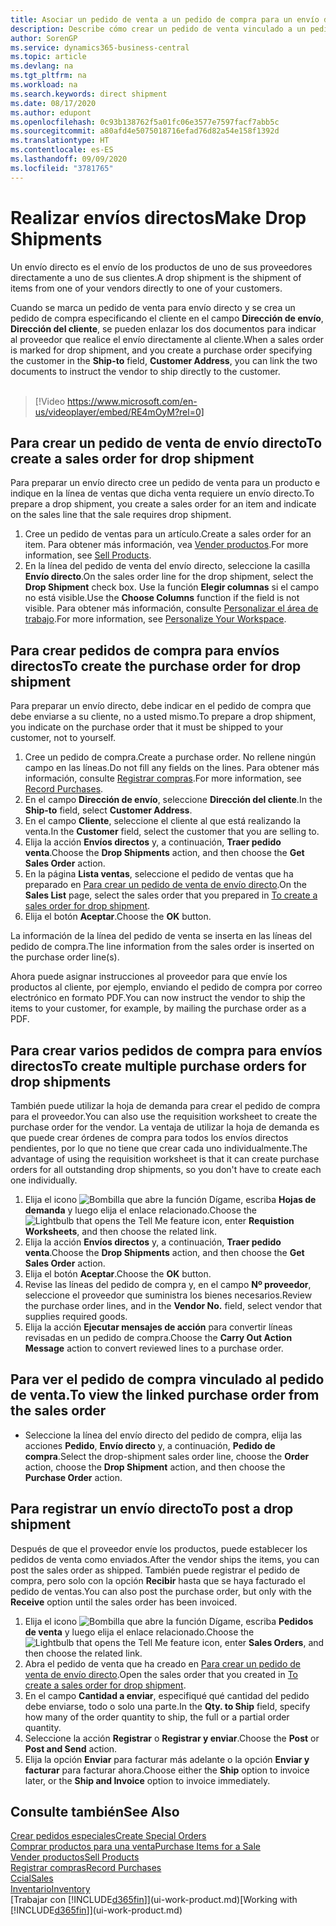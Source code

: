 ```yaml
---
title: Asociar un pedido de venta a un pedido de compra para un envío directo | Documentos de Microsoft
description: Describe cómo crear un pedido de venta vinculado a un pedido de compra para habilitar el envío directo del proveedor al cliente.
author: SorenGP
ms.service: dynamics365-business-central
ms.topic: article
ms.devlang: na
ms.tgt_pltfrm: na
ms.workload: na
ms.search.keywords: direct shipment
ms.date: 08/17/2020
ms.author: edupont
ms.openlocfilehash: 0c93b138762f5a01fc06e3577e7597facf7abb5c
ms.sourcegitcommit: a80afd4e5075018716efad76d82a54e158f1392d
ms.translationtype: HT
ms.contentlocale: es-ES
ms.lasthandoff: 09/09/2020
ms.locfileid: "3781765"
---
```

# <a name="make-drop-shipments"></a><span data-ttu-id="28d6b-103">Realizar envíos directos</span><span class="sxs-lookup"><span data-stu-id="28d6b-103">Make Drop Shipments</span></span>

<span data-ttu-id="28d6b-104">Un envío directo es el envío de los productos de uno de sus proveedores directamente a uno de sus clientes.</span><span class="sxs-lookup"><span data-stu-id="28d6b-104">A drop shipment is the shipment of items from one of your vendors directly to one of your customers.</span></span>

<span data-ttu-id="28d6b-105">Cuando se marca un pedido de venta para envío directo y se crea un pedido de compra especificando el cliente en el campo **Dirección de envío**, **Dirección del cliente**, se pueden enlazar los dos documentos para indicar al proveedor que realice el envío directamente al cliente.</span><span class="sxs-lookup"><span data-stu-id="28d6b-105">When a sales order is marked for drop shipment, and you create a purchase order specifying the customer in the **Ship-to** field, **Customer Address**, you can link the two documents to instruct the vendor to ship directly to the customer.</span></span>
<br><br>  
  
> [!Video https://www.microsoft.com/en-us/videoplayer/embed/RE4mOyM?rel=0]

## <a name="to-create-a-sales-order-for-drop-shipment"></a><span data-ttu-id="28d6b-106">Para crear un pedido de venta de envío directo</span><span class="sxs-lookup"><span data-stu-id="28d6b-106">To create a sales order for drop shipment</span></span>

<span data-ttu-id="28d6b-107">Para preparar un envío directo cree un pedido de venta para un producto e indique en la línea de ventas que dicha venta requiere un envío directo.</span><span class="sxs-lookup"><span data-stu-id="28d6b-107">To prepare a drop shipment, you create a sales order for an item and indicate on the sales line that the sale requires drop shipment.</span></span>

1. <span data-ttu-id="28d6b-108">Cree un pedido de ventas para un artículo.</span><span class="sxs-lookup"><span data-stu-id="28d6b-108">Create a sales order for an item.</span></span> <span data-ttu-id="28d6b-109">Para obtener más información, vea [Vender productos](sales-how-sell-products.md).</span><span class="sxs-lookup"><span data-stu-id="28d6b-109">For more information, see [Sell Products](sales-how-sell-products.md).</span></span>
2. <span data-ttu-id="28d6b-110">En la línea del pedido de venta del envío directo, seleccione la casilla **Envío directo**.</span><span class="sxs-lookup"><span data-stu-id="28d6b-110">On the sales order line for the drop shipment, select the **Drop Shipment** check box.</span></span> <span data-ttu-id="28d6b-111">Use la función **Elegir columnas** si el campo no está visible.</span><span class="sxs-lookup"><span data-stu-id="28d6b-111">Use the **Choose Columns** function if the field is not visible.</span></span> <span data-ttu-id="28d6b-112">Para obtener más información, consulte [Personalizar el área de trabajo](ui-personalization-user.md).</span><span class="sxs-lookup"><span data-stu-id="28d6b-112">For more information, see [Personalize Your Workspace](ui-personalization-user.md).</span></span>

## <a name="to-create-the-purchase-order-for-drop-shipment"></a><span data-ttu-id="28d6b-113">Para crear pedidos de compra para envíos directos</span><span class="sxs-lookup"><span data-stu-id="28d6b-113">To create the purchase order for drop shipment</span></span>

<span data-ttu-id="28d6b-114">Para preparar un envío directo, debe indicar en el pedido de compra que debe enviarse a su cliente, no a usted mismo.</span><span class="sxs-lookup"><span data-stu-id="28d6b-114">To prepare a drop shipment, you indicate on the purchase order that it must be shipped to your customer, not to yourself.</span></span>

1. <span data-ttu-id="28d6b-115">Cree un pedido de compra.</span><span class="sxs-lookup"><span data-stu-id="28d6b-115">Create a purchase order.</span></span> <span data-ttu-id="28d6b-116">No rellene ningún campo en las líneas.</span><span class="sxs-lookup"><span data-stu-id="28d6b-116">Do not fill any fields on the lines.</span></span> <span data-ttu-id="28d6b-117">Para obtener más información, consulte [Registrar compras](purchasing-how-record-purchases.md).</span><span class="sxs-lookup"><span data-stu-id="28d6b-117">For more information, see [Record Purchases](purchasing-how-record-purchases.md).</span></span>
2. <span data-ttu-id="28d6b-118">En el campo **Dirección de envío**, seleccione **Dirección del cliente**.</span><span class="sxs-lookup"><span data-stu-id="28d6b-118">In the **Ship-to** field, select **Customer Address**.</span></span>
3. <span data-ttu-id="28d6b-119">En el campo **Cliente**, seleccione el cliente al que está realizando la venta.</span><span class="sxs-lookup"><span data-stu-id="28d6b-119">In the **Customer** field, select the customer that you are selling to.</span></span>
4. <span data-ttu-id="28d6b-120">Elija la acción **Envíos directos** y, a continuación, **Traer pedido venta**.</span><span class="sxs-lookup"><span data-stu-id="28d6b-120">Choose the **Drop Shipments** action, and then choose the **Get Sales Order** action.</span></span>
5. <span data-ttu-id="28d6b-121">En la página **Lista ventas**, seleccione el pedido de ventas que ha preparado en [Para crear un pedido de venta de envío directo](sales-how-drop-shipment.md#to-create-a-sales-order-for-drop-shipment).</span><span class="sxs-lookup"><span data-stu-id="28d6b-121">On the **Sales List** page, select the sales order that you prepared in [To create a sales order for drop shipment](sales-how-drop-shipment.md#to-create-a-sales-order-for-drop-shipment).</span></span>
6. <span data-ttu-id="28d6b-122">Elija el botón **Aceptar**.</span><span class="sxs-lookup"><span data-stu-id="28d6b-122">Choose the **OK** button.</span></span>

<span data-ttu-id="28d6b-123">La información de la línea del pedido de venta se inserta en las líneas del pedido de compra.</span><span class="sxs-lookup"><span data-stu-id="28d6b-123">The line information from the sales order is inserted on the purchase order line(s).</span></span>

<span data-ttu-id="28d6b-124">Ahora puede asignar instrucciones al proveedor para que envíe los productos al cliente, por ejemplo, enviando el pedido de compra por correo electrónico en formato PDF.</span><span class="sxs-lookup"><span data-stu-id="28d6b-124">You can now instruct the vendor to ship the items to your customer, for example, by mailing the purchase order as a PDF.</span></span>     

## <a name="to-create-multiple-purchase-orders-for-drop-shipments"></a><span data-ttu-id="28d6b-125">Para crear varios pedidos de compra para envíos directos</span><span class="sxs-lookup"><span data-stu-id="28d6b-125">To create multiple purchase orders for drop shipments</span></span>

<span data-ttu-id="28d6b-126">También puede utilizar la hoja de demanda para crear el pedido de compra para el proveedor.</span><span class="sxs-lookup"><span data-stu-id="28d6b-126">You can also use the requisition worksheet to create the purchase order for the vendor.</span></span> <span data-ttu-id="28d6b-127">La ventaja de utilizar la hoja de demanda es que puede crear órdenes de compra para todos los envíos directos pendientes, por lo que no tiene que crear cada uno individualmente.</span><span class="sxs-lookup"><span data-stu-id="28d6b-127">The advantage of using the requisition worksheet is that it can create purchase orders for all outstanding drop shipments, so you don't have to create each one individually.</span></span>

1. <span data-ttu-id="28d6b-128">Elija el icono ![Bombilla que abre la función Dígame](media/ui-search/search_small.png "Dígame qué desea hacer"), escriba **Hojas de demanda** y luego elija el enlace relacionado.</span><span class="sxs-lookup"><span data-stu-id="28d6b-128">Choose the ![Lightbulb that opens the Tell Me feature](media/ui-search/search_small.png "Tell me what you want to do") icon, enter **Requistion Worksheets**, and then choose the related link.</span></span>
2. <span data-ttu-id="28d6b-129">Elija la acción **Envíos directos** y, a continuación, **Traer pedido venta**.</span><span class="sxs-lookup"><span data-stu-id="28d6b-129">Choose the **Drop Shipments** action, and then choose the **Get Sales Order** action.</span></span>
3. <span data-ttu-id="28d6b-130">Elija el botón **Aceptar**.</span><span class="sxs-lookup"><span data-stu-id="28d6b-130">Choose the **OK** button.</span></span>
4. <span data-ttu-id="28d6b-131">Revise las líneas del pedido de compra y, en el campo **Nº proveedor**, seleccione el proveedor que suministra los bienes necesarios.</span><span class="sxs-lookup"><span data-stu-id="28d6b-131">Review the purchase order lines, and in the **Vendor No.** field, select vendor that supplies required goods.</span></span> 
5. <span data-ttu-id="28d6b-132">Elija la acción **Ejecutar mensajes de acción** para convertir líneas revisadas en un pedido de compra.</span><span class="sxs-lookup"><span data-stu-id="28d6b-132">Choose the **Carry Out Action Message** action to convert reviewed lines to a purchase order.</span></span>

## <a name="to-view-the-linked-purchase-order-from-the-sales-order"></a><span data-ttu-id="28d6b-133">Para ver el pedido de compra vinculado al pedido de venta.</span><span class="sxs-lookup"><span data-stu-id="28d6b-133">To view the linked purchase order from the sales order</span></span>

* <span data-ttu-id="28d6b-134">Seleccione la línea del envío directo del pedido de compra, elija las acciones **Pedido**, **Envío directo** y, a continuación, **Pedido de compra**.</span><span class="sxs-lookup"><span data-stu-id="28d6b-134">Select the drop-shipment sales order line, choose the **Order** action, choose the **Drop Shipment** action, and then choose the **Purchase Order** action.</span></span>

## <a name="to-post-a-drop-shipment"></a><span data-ttu-id="28d6b-135">Para registrar un envío directo</span><span class="sxs-lookup"><span data-stu-id="28d6b-135">To post a drop shipment</span></span>

<span data-ttu-id="28d6b-136">Después de que el proveedor envíe los productos, puede establecer los pedidos de venta como enviados.</span><span class="sxs-lookup"><span data-stu-id="28d6b-136">After the vendor ships the items, you can post the sales order as shipped.</span></span> <span data-ttu-id="28d6b-137">También puede registrar el pedido de compra, pero solo con la opción **Recibir** hasta que se haya facturado el pedido de ventas.</span><span class="sxs-lookup"><span data-stu-id="28d6b-137">You can also post the purchase order, but only with the **Receive** option until the sales order has been invoiced.</span></span>

1. <span data-ttu-id="28d6b-138">Elija el icono ![Bombilla que abre la función Dígame](media/ui-search/search_small.png "Dígame qué desea hacer"), escriba **Pedidos de venta** y luego elija el enlace relacionado.</span><span class="sxs-lookup"><span data-stu-id="28d6b-138">Choose the ![Lightbulb that opens the Tell Me feature](media/ui-search/search_small.png "Tell me what you want to do") icon, enter **Sales Orders**, and then choose the related link.</span></span>
2. <span data-ttu-id="28d6b-139">Abra el pedido de venta que ha creado en [Para crear un pedido de venta de envío directo](#to-create-a-sales-order-for-drop-shipment).</span><span class="sxs-lookup"><span data-stu-id="28d6b-139">Open the sales order that you created in [To create a sales order for drop shipment](#to-create-a-sales-order-for-drop-shipment).</span></span>
3. <span data-ttu-id="28d6b-140">En el campo **Cantidad a enviar**, especifiqué qué cantidad del pedido debe enviarse, todo o solo una parte.</span><span class="sxs-lookup"><span data-stu-id="28d6b-140">In the **Qty. to Ship** field, specify how many of the order quantity to ship, the full or a partial order quantity.</span></span>
4. <span data-ttu-id="28d6b-141">Seleccione la acción **Registrar** o **Registrar y enviar**.</span><span class="sxs-lookup"><span data-stu-id="28d6b-141">Choose the **Post** or **Post and Send** action.</span></span>
5. <span data-ttu-id="28d6b-142">Elija la opción **Enviar** para facturar más adelante o la opción **Enviar y facturar** para facturar ahora.</span><span class="sxs-lookup"><span data-stu-id="28d6b-142">Choose either the **Ship** option to invoice later, or the **Ship and Invoice** option to invoice immediately.</span></span>

## <a name="see-also"></a><span data-ttu-id="28d6b-143">Consulte también</span><span class="sxs-lookup"><span data-stu-id="28d6b-143">See Also</span></span>

[<span data-ttu-id="28d6b-144">Crear pedidos especiales</span><span class="sxs-lookup"><span data-stu-id="28d6b-144">Create Special Orders</span></span>](sales-how-to-create-special-orders.md)  
[<span data-ttu-id="28d6b-145">Comprar productos para una venta</span><span class="sxs-lookup"><span data-stu-id="28d6b-145">Purchase Items for a Sale</span></span>](purchasing-how-purchase-products-sale.md)  
[<span data-ttu-id="28d6b-146">Vender productos</span><span class="sxs-lookup"><span data-stu-id="28d6b-146">Sell Products</span></span>](sales-how-sell-products.md)  
[<span data-ttu-id="28d6b-147">Registrar compras</span><span class="sxs-lookup"><span data-stu-id="28d6b-147">Record Purchases</span></span>](purchasing-how-record-purchases.md)  
[<span data-ttu-id="28d6b-148">Ccial</span><span class="sxs-lookup"><span data-stu-id="28d6b-148">Sales</span></span>](sales-manage-sales.md)  
[<span data-ttu-id="28d6b-149">Inventario</span><span class="sxs-lookup"><span data-stu-id="28d6b-149">Inventory</span></span>](inventory-manage-inventory.md)  
<span data-ttu-id="28d6b-150">[Trabajar con [!INCLUDE[d365fin](includes/d365fin_md.md)]](ui-work-product.md)</span><span class="sxs-lookup"><span data-stu-id="28d6b-150">[Working with [!INCLUDE[d365fin](includes/d365fin_md.md)]](ui-work-product.md)</span></span>
